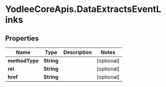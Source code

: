 # YodleeCoreApis.DataExtractsEventLinks

## Properties
Name | Type | Description | Notes
------------ | ------------- | ------------- | -------------
**methodType** | **String** |  | [optional] 
**rel** | **String** |  | [optional] 
**href** | **String** |  | [optional] 

